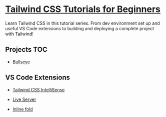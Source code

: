 # [**Tailwind CSS Tutorials for Beginners**](https://www.youtube.com/playlist?list=PL0Zuz27SZ-6M8znNpim8dRiICRrP5HPft)

Learn Tailwind CSS in this tutorial series. From dev environment set up and useful VS Code extensions to building and deploying a complete project with Tailwind!

## Projects TOC

- [Bullseye](./bullseye)



## VS Code Extensions

- [Tailwind CSS IntelliSense](https://marketplace.visualstudio.com/items?itemName=bradlc.vscode-tailwindcss)

- [Live Server](https://marketplace.visualstudio.com/items?itemName=ritwickdey.LiveServer)

- [Inline fold](https://marketplace.visualstudio.com/items?itemName=moalamri.inline-fold)
